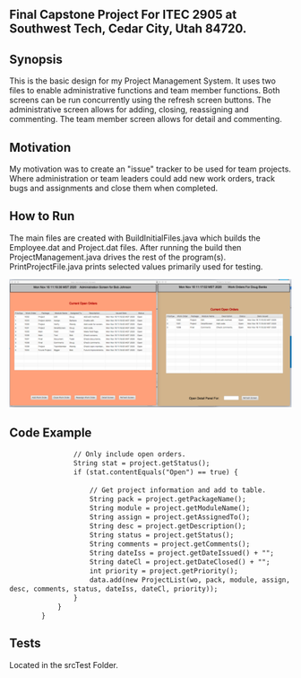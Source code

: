 ## Final Capstone Project For ITEC 2905 at Southwest Tech, Cedar City, Utah 84720.

## Synopsis
This is the basic design for my Project Management System.  It uses two files to enable administrative functions and team member functions.  Both screens can be run concurrently using the refresh screen buttons.  The administrative screen allows for adding, closing, reassigning and commenting.  The team member screen allows for detail and commenting.

## Motivation
My motivation was to create an "issue" tracker to be used for team projects.  Where administration or team leaders could add new work orders, track bugs and assignments and close them when completed.

## How to Run
The main files are created with BuildInitialFiles.java which builds the Employee.dat and Project.dat files.  After running the build then ProjectManagement.java drives the rest of the program(s).  PrintProjectFile.java prints selected values primarily used for testing.

<img src="ITEC_2905_Capstone_Project/Main administrative and member screens.png"/>

## Code Example
```
				// Only include open orders.
				String stat = project.getStatus();
				if (stat.contentEquals("Open") == true) {
					
					// Get project information and add to table.
					String pack = project.getPackageName();
					String module = project.getModuleName();
					String assign = project.getAssignedTo();
					String desc = project.getDescription();
					String status = project.getStatus();
					String comments = project.getComments();
					String dateIss = project.getDateIssued() + "";
					String dateCl = project.getDateClosed() + "";
					int priority = project.getPriority();
					data.add(new ProjectList(wo, pack, module, assign, desc, comments, status, dateIss, dateCl, priority));
				}
			}
		}
```
## Tests
Located in the srcTest Folder.
